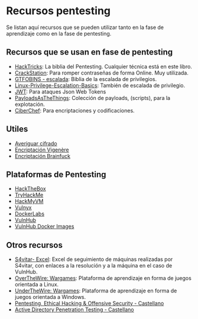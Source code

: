 # Recursos pentesting

Se listan aquí recursos que se pueden utilizar tanto en la fase de aprendizaje como en la fase de pentesting.

## Recursos que se usan en fase de pentesting

* [HackTricks](https://book.hacktricks.xyz/welcome/readme): La biblia del Pentesting. Cualquier técnica está en este libro.
* [CrackStation](https://crackstation.net/): Para romper contraseñas de forma Online. Muy utilizada.
* [GTFOBINS - escalada](https://gtfobins.github.io/): Biblia de la escalada de privilegios.
* [Linux-Privilege-Escalation-Basics](https://github.com/RoqueNight/Linux-Privilege-Escalation-Basics): También de escalada de privilegio.
* [JWT](https://jwt.io/): Para ataques Json Web Tokens
* [PayloadsAsTheThings](https://github.com/swisskyrepo/PayloadsAllTheThings): Colección de payloads, (scripts), para la explotación.
* [CiberChef](https://gchq.github.io/CyberChef/): Para encriptaciones y codificaciones.

## Utiles

* [Averiguar cifrado](https://www.boxentriq.com/code-breaking/cipher-identifier)
* [Encriptación Vigenère](https://www.guballa.de/vigenere-solver)
* [Encriptación Brainfuck](https://copy.sh/brainfuck/)

## Plataformas de Pentesting

* [HackTheBox](https://www.hackthebox.com/)
* [TryHackMe](https://tryhackme.com/)
* [HackMyVM](https://hackmyvm.eu/)
* [Vulnyx](https://vulnyx.com/)
* [DockerLabs](https://dockerlabs.es/)
* [VulnHub](https://www.vulnhub.com/)
* [VulnHub Docker Images](https://github.com/vulhub/vulhub)

## Otros recursos

* [S4vitar- Excel](https://docs.google.com/spreadsheets/d/1dzvaGlT\_0xnT-PGO27Z\_4prHgA8PHIpErmoWdlUrSoA/): Excel de seguimiento de máquinas realizadas por S4vitar, con enlaces a la resolución y a la máquina en el caso de VulnHub.
* [OverTheWire: Wargames](https://overthewire.org/wargames/): Plataforma de aprendizaje en forma de juegos orientada a Linux.
* [UnderTheWire: Wargames](https://underthewire.tech/): Plataforma de aprendizaje en forma de juegos orientada a Windows.
* [Pentesting, Ethical Hacking & Offensive Security - Castellano](https://pentesting.mrw0l05zyn.cl/)
* [Active Directory Penetration Testing - Castellano](https://activedirectory.mrw0l05zyn.cl/)
